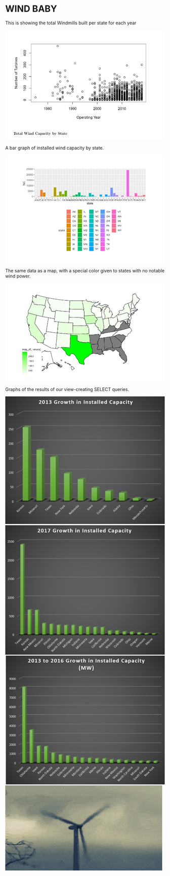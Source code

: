 <html>
<body>
<h1>
  WIND BABY
</h1>
  <p>This is showing the total Windmills built per state for each year</p> 
 <img src="Visuals/WindCapByStat.JPG">
  <p>A bar graph of installed wind capacity by state.</p>
 <img src="Visuals/colorGraph.JPG">
  <p>The same data as a map, with a special color given to states with no notable wind power.</p>
 <img src="Visuals/colorMap.JPG">
  <p>Graphs of the results of our view-creating SELECT queries.</p>
  <img src ="growthGraph13.png">
  <img src ="growthGraph17.png">
  <img src ="growthGraph.png">
  <!--
  <p>This Chart Shows Which States Produce the Most Wind Energy</p>
 <img src="Visuals/TotalInvestments.JPG">
-->
  <img src="Visuals/giphy.gif">
  
</body>
</html>

